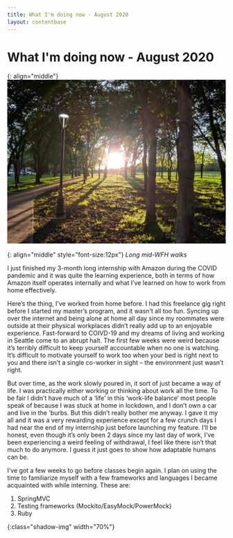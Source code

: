 ```yaml
---
title: What I'm doing now - August 2020
layout: contentbase
---
```

What I'm doing now  - August 2020
======

{: align="middle"}
![now_page]

{: align="middle" style="font-size:12px"}
_Long mid-WFH walks_

I just finished my 3-month long internship with Amazon during the COVID pandemic
and it was quite the learning experience, both in terms of how Amazon itself
operates internally and what I’ve learned on how to work from home effectively.

Here’s the thing, I’ve worked from home before. I had this freelance gig right
before I started my master’s program, and it wasn’t all too fun. Syncing up over
the internet and being alone at home all day since my roommates were outside at
their physical workplaces didn’t really add up to an enjoyable experience.
Fast-forward to COIVD-19 and my dreams of living and working in Seattle come to
an abrupt halt. The first few weeks were weird because it’s terribly difficult
to keep yourself accountable when no one is watching. It’s difficult to motivate
yourself to work too when your bed is right next to you and there isn’t a single
co-worker in sight – the environment just wasn’t right.

But over time, as the work slowly poured in, it sort of just became a way of
life. I was practically either working or thinking about work all the time. To
be fair I didn’t have much of a ‘life’ in this ‘work-life balance’ most people
speak of because I was stuck at home in lockdown, and I don’t own a car and live
in the 'burbs. But this didn’t really bother me anyway. I gave it my all and it
was a very rewarding experience except for a few crunch days I had near the end
of my internship just before launching my feature. I’ll be honest, even though
it’s only been 2 days since my last day of work, I’ve been experiencing a weird
feeling of withdrawal, I feel like there isn’t that much to do anymore. I guess
it just goes to show how adaptable humans can be.

I’ve got a few weeks to go before classes begin again. I plan on using the time
to familiarize myself with a few frameworks and languages I became acquainted
with while interning. These are:

1. SpringMVC
2. Testing frameworks (Mockito/EasyMock/PowerMock)
3. Ruby

[now_page]: /images/wfh_walks.jpg
{:class="shadow-img"  width="70%"}
